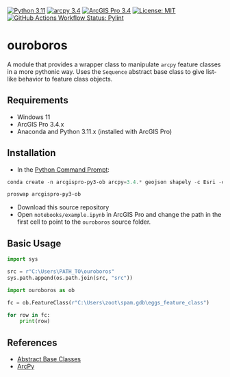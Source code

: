 [![Python 3.11](https://img.shields.io/badge/Python-3.11-blue?logo=python&logoColor=FFD43B&labelColor=306998&color=FFD43B)]()
[![arcpy 3.4](https://img.shields.io/badge/arcpy-3.4-blue?logo=arcgis&logoColor=fff)]()
[![ArcGIS Pro 3.4](https://img.shields.io/badge/ArcGIS_Pro-3.4-blue?logo=arcgis&logoColor=fff)]()
[![License: MIT](https://img.shields.io/badge/License-MIT-lightgrey.svg)](https://github.com/corbel-spatial/ouroboros?tab=MIT-1-ov-file)
[![GitHub Actions Workflow Status: Pylint](https://img.shields.io/github/actions/workflow/status/corbel-spatial/ouroboros/pylint.yml?label=pylint)]()

# ouroboros

A module that provides a wrapper class to manipulate `arcpy` feature classes in a more pythonic way. Uses the `Sequence` abstract base class to give list-like behavior to feature class objects.

## Requirements

- Windows 11
- ArcGIS Pro 3.4.x
- Anaconda and Python 3.11.x (installed with ArcGIS Pro)

## Installation

- In the [Python Command Prompt](https://developers.arcgis.com/python/latest/guide/install-and-set-up/#installation-using-python-command-prompt):

```PowerShell
conda create -n arcgispro-py3-ob arcpy=3.4.* geojson shapely -c Esri -c conda-forge --solver libmamba -y
```

```PowerShell
proswap arcgispro-py3-ob
```
- Download this source repository
- Open `notebooks/example.ipynb` in ArcGIS Pro and change the path in the first cell to point to the `ouroboros` source folder.

## Basic Usage

```Python
import sys

src = r"C:\Users\PATH_TO\ouroboros" 
sys.path.append(os.path.join(src, "src"))

import ouroboros as ob

fc = ob.FeatureClass(r"C:\Users\zoot\spam.gdb\eggs_feature_class")

for row in fc:
    print(row)
```

## References

- [Abstract Base Classes](https://docs.python.org/3/library/collections.abc.html)
- [ArcPy](https://pro.arcgis.com/en/pro-app/latest/arcpy/get-started/what-is-arcpy-.htm)
